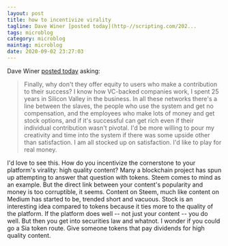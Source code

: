 ```yaml
---
layout: post
title: how to incentivize virality
tagline: Dave Winer [posted today](http-//scripting.com/202...
tags: microblog
category: microblog
maintag: microblog
date: 2020-09-02 23:27:03
---
```

Dave Winer [posted today](http://scripting.com/2020/09/02/173236.html?title=clubhouseAfterAMonth) asking:
>Finally, why don't they offer equity to users who make a contribution to their success? I know how VC-backed companies work, I spent 25 years in Silicon Valley in the business. In all these networks there's a line between the slaves, the people who use the system and get no compensation, and the employees who make lots of money and get stock options, and if it's successful can get rich even if their individual contribution wasn't pivotal. I'd be more willing to pour my creativity and time into the system if there was some upside other than satisfaction. I am all stocked up on satisfaction. I'd like to play for real money.

I'd love to see this. How do you incentivize the cornerstone to your platform's virality: high quality content? Many a blockchain project has spun up attempting to answer that question with tokens. Steem comes to mind as an example. But the direct link between your content's popularity and money is too corruptible, it seems. Content on Steem, much like content on Medium has started to be, trended short and vacuous. Stock is an interesting idea compared to tokens because it ties more to the quality of the platform. If the platform does well -- not just your content -- you do well. But then you get into securities law and whatnot. I wonder if you could go a Sia token route. Give someone tokens that pay dividends for high quality content.
